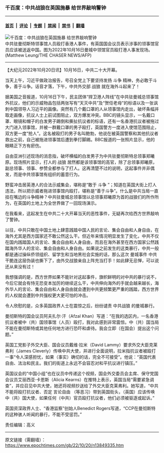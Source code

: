 ### 千百度：中共战狼在英国施暴 给世界敲响警钟

---

#### [首页](../../../..?n13849335) &nbsp;|&nbsp; [评论](../../../../../epoch-comment?n13849335) &nbsp;|&nbsp; [专题](../../../../../epoch-special?n13849335) &nbsp;|&nbsp; [禁闻](../../../../../epoch-news?n13849335) &nbsp;|&nbsp; [禁书](../../../../../books?n13849335) &nbsp;|&nbsp; [翻墙](https://github.com/gfw-breaker/nogfw/blob/master/README.md?n13849335)


<div><img alt="千百度：中共战狼在英国施暴 给世界敲响警钟" class="attachment-djy_600_400 size-djy_600_400 wp-post-image" src="https://i.epochtimes.com/assets/uploads/2022/10/id13849347-000_32LK6FG-.jpeg"/>
<div class="caption">
 中共驻曼彻斯特领事馆人员殴打香港人事件，有英国国会议员表示涉事的领事馆官员应该被送返中国。图为2022年10月16日曼城中领馆官员殴打港人事发现场。(Matthew Leung/THE CHASER NEWS/AFP)
</div></div><hr/><div class="post_content" id="artbody" itemprop="articleBody">
 <!-- article content begin -->
 <p>
  【大纪元2022年10月20日讯】10月16日，中共二十大开幕。
 </p>
 <p>
  当天上午，习近平做政治报告，号召全党上下要坚持发扬
  <ok href="https://www.epochtimes.com/gb/tag/%E6%96%97%E4%BA%89.html">
   斗争
  </ok>
  精神，务必敢于斗争，善于斗争。话音才落，下午，中共外交部
  <ok href="https://www.epochtimes.com/gb/tag/%E6%88%98%E7%8B%BC.html">
   战狼
  </ok>
  就在海外斗起来了！
 </p>
 <p>
  据美国之音报道，10月16日下午，民主团体“捍卫港人阵线”在中共驻曼城总领事馆外抗议，他们的示威物品包括两张写有“天灭中共”及“贺佢老母”的标语以及一张讽刺中国领导人习近平的画像。突然有几个戴口罩的人从领事馆内走出，破坏条幅并取走画像，抗议人士上前试图阻止，双方爆发冲突。BBC的镜头显示，一名戴口罩、眼镜和帽子的白发男子踢倒和撕扯抗议者的标语，还有一名香港抗议者被拖过大门进入领事馆，并被一群戴口罩的男子殴打，英国警方一度进入使馆范围阻止，双方更一度“抢人”。这名被殴打的男子名叫鲍勃，他说在被英国警察和其他抗议者救出之前，自己被拖进领事馆后遭到拳打脚踢。BBC报道的一张照片显示，他的眼睛正下方有瘀伤。
 </p>
 <p>
  自由亚洲引述现场的消息指，破坏横幅的白发男子为中共驻曼彻斯特总领事郑曦原。现场照片显示，打人的
  <ok href="https://www.epochtimes.com/gb/tag/%E6%88%98%E7%8B%BC.html">
   战狼
  </ok>
  居然都是该领事馆的高官，除了总领事郑曦原，副总领事、领事、参赞全都参与了打人。这再清楚不过的说明，这起事件并非偶发，而是中共领事馆有组织的蓄意行为。
 </p>
 <p>
  野蛮冲击居英港人的合法示威集会，堪称是“敢于
  <ok href="https://www.epochtimes.com/gb/tag/%E6%96%97%E4%BA%89.html">
   斗争
  </ok>
  ”；知道在英国大街上打人违法，所以把示威者拖进领事馆内殴打，堪称是“善于斗争”。什么是中共当局一直挂在嘴边的斗争精神？中共驻曼城总领事馆以总领事郑曦原为首的战狼们的所作所为，在英国的土地上为全世界做了一回现场演示。
 </p>
 <p>
  在我看来，这起发生在中共二十大开幕当天的恶性事件，无疑再次给西方世界敲响了警钟。
 </p>
 <p>
  以往，中共只敢在中国土地上肆意践踏中国人民的言论、集会自由和人身自由，在海外尤其是西方国家还不敢公然这么干。但近年来情况明显发生了变化，中共不仅在国内践踏国人的言论、集会自由和人身自由，而且在海外甚至在西方国家公然践踏海外华人的言论、集会自由和人身自由。如果说之前发生的这类暴行，中共一般都是通过操纵侨领组织、留学生和当地黑社会实施的话，那么这次
  <ok href="https://www.epochtimes.com/gb/tag/%E6%9B%BC%E5%9F%8E%E4%BA%8B%E4%BB%B6.html">
   曼城事件
  </ok>
  中共干脆连这层伪装也撕下了，由外交战狼亲自上阵充当打手！如此肆无忌惮，可以说还从来没有过！
 </p>
 <p>
  我想强调的是，西方世界如果不能针对这起事件，旗帜鲜明的对中共的暴行说不，今后它就会有恃无恐变本加厉的继续这么干，中共伸向海外的手就会越来越长，海外华人的言论、集会自由和人身自由就会遭到中共更频繁更严重的践踏，西方世界的人权就会遭到中共强权更大更可怕的冲击。
 </p>
 <p>
  令人欣慰的是，众多英国政界人士在震惊之后，纷纷谴责
  <ok href="https://www.epochtimes.com/gb/tag/%E4%B8%AD%E5%85%B1%E6%88%98%E7%8B%BC.html">
   中共战狼
  </ok>
  的曼城暴行。
 </p>
 <p>
  曼彻斯特的国会议员阿夫扎尔‧汗（Afzal Khan）写道：“在我的选区内，一名香港抗议者被中（共）国领事馆（人员）殴打，我对此感到非常震惊。中（共）国当局不能在曼彻斯特或其他任何地方进行恐吓和虐待。我会立即（在国会）提出这个问题。”
 </p>
 <p>
  英国工党影子外交大臣、国会议员戴维‧拉米（David Lammy）要求外交大臣克莱弗利（James Cleverly）传唤中共大使，并进行全面说明，拉米指抗议者被殴打一事“令人深感担忧，如果（事实）确切的话，完全不可接受”。他说：“英国代表自由、法治和民主。我们的街道上永远不会容忍对和平抗议进行镇压。”
 </p>
 <p>
  英国议会的“中国小组”也在议员中传递这个视频，国会外交委员会主席、保守党国会议员艾丽西亚‧卡恩斯（Alicia Kearns）在推特上表示，英国当局“需要紧急调查”，并应召见中共大使，她还将视频抄送给了外交大臣克莱弗利。她写道，“中共不能将殴打抗议者、否定
  <ok href="https://www.epochtimes.com/gb/tag/%E8%A8%80%E8%AE%BA%E8%87%AA%E7%94%B1.html">
   言论自由
  </ok>
  （等恶习）带到英国街头，（英国）应该传唤中（共）国大使，如果任何（中共）官员殴打抗议者，他们必须被驱逐或起诉。”
 </p>
 <p>
  英国资深政界人士、“香港监察”创始人Benedict Rogers写道，“CCP在曼彻斯特的这种骇人听闻的暴行，不能不受惩罚。”
 </p>
 <p>
  责任编辑：高义
 </p>
 <!-- article content end -->
 <div id="below_article_ad">
 </div>
</div>


---

原文链接（需翻墙）：https://www.epochtimes.com/gb/22/10/20/n13849335.htm
